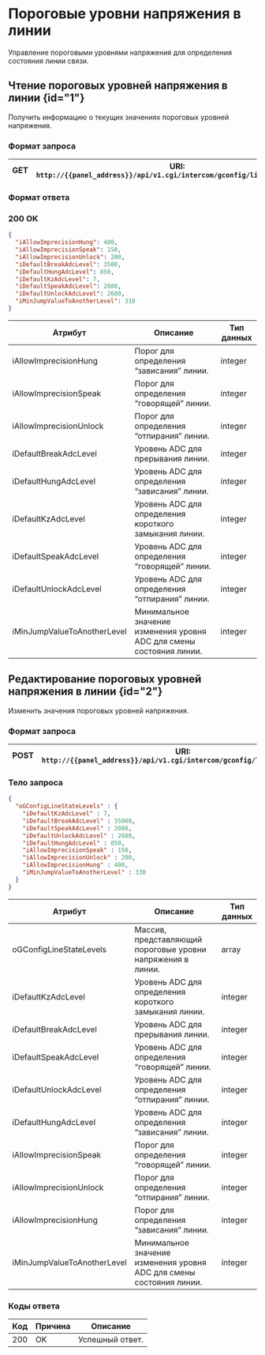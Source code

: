 # Пороговые уровни напряжения в линии

Управление пороговыми уровнями напряжения для определения состояния линии связи.

## Чтение пороговых уровней напряжения в линии {id="1"}

Получить информацию о текущих значениях пороговых уровней напряжения.

### Формат запроса

| <format style="" color="Blue"> GET </format>     | URI: `http://{{panel_address}}/api/v1.cgi/intercom/gconfig/line_state_levels` |
|--------------------------------------------------|-------------------------------------------------------------------------------|

### Формат ответа

### <format style="" color="LawnGreen">200 OK</format> 

<tabs>
<tab title="JSON">

```JSON
{
  "iAllowImprecisionHung": 400,
  "iAllowImprecisionSpeak": 150,
  "iAllowImprecisionUnlock": 200,
  "iDefaultBreakAdcLevel": 3500,
  "iDefaultHungAdcLevel": 850,
  "iDefaultKzAdcLevel": 7,
  "iDefaultSpeakAdcLevel": 2080,
  "iDefaultUnlockAdcLevel": 2680,
  "iMinJumpValueToAnotherLevel": 310
}
```
</tab>
</tabs>

| Атрибут                     | Описание                                                             | Тип данных  |
|-----------------------------|----------------------------------------------------------------------|-------------|
| iAllowImprecisionHung       | Порог для определения “зависания” линии.                             | integer     |
| iAllowImprecisionSpeak      | Порог для определения “говорящей” линии.                             | integer     |
| iAllowImprecisionUnlock     | Порог для определения “отпирания” линии.                             | integer     |
| iDefaultBreakAdcLevel       | Уровень ADC для прерывания линии.                                    | integer     |
| iDefaultHungAdcLevel        | Уровень ADC для определения “зависания” линии.                       | integer     |
| iDefaultKzAdcLevel          | Уровень ADC для определения короткого замыкания линии.               | integer     |
| iDefaultSpeakAdcLevel       | Уровень ADC для определения “говорящей” линии.                       | integer     |
| iDefaultUnlockAdcLevel      | Уровень ADC для определения “отпирания” линии.                       | integer     |
| iMinJumpValueToAnotherLevel | Минимальное значение изменения уровня ADC для смены состояния линии. | integer     |



## Редактирование пороговых уровней напряжения в линии {id="2"}

Изменить значения пороговых уровней напряжения.

### Формат запроса

| <format style="" color="ForestGreen"> POST </format> | URI: `http://{{panel_address}}/api/v1.cgi/intercom/gconfig/line_state_levels` |
|------------------------------------------------------|-------------------------------------------------------------------------------|

### Тело запроса

<tabs>
<tab title="JSON">

```JSON
{
  "oGConfigLineStateLevels" : {
    "iDefaultKzAdcLevel" : 7,
    "iDefaultBreakAdcLevel" : 35000,
    "iDefaultSpeakAdcLevel" : 2080,
    "iDefaultUnlockAdcLevel" : 2680,
    "iDefaultHungAdcLevel" : 850,
    "iAllowImprecisionSpeak" : 150,
    "iAllowImprecisionUnlock" : 200,
    "iAllowImprecisionHung" : 400,
    "iMinJumpValueToAnotherLevel" : 330
  }
}
```
</tab>
</tabs>

| Атрибут                      | Описание                                                             | Тип данных |
|------------------------------|----------------------------------------------------------------------|------------|
| oGConfigLineStateLevels      | Массив, представляющий пороговые уровни напряжения в линии.          | array      |
| iDefaultKzAdcLevel           | Уровень ADC для определения короткого замыкания линии.               | integer    |
| iDefaultBreakAdcLevel        | Уровень ADC для прерывания линии.                                    | integer    |
| iDefaultSpeakAdcLevel        | Уровень ADC для определения “говорящей” линии.                       | integer    |
| iDefaultUnlockAdcLevel       | Уровень ADC для определения “отпирания” линии.                       | integer    |
| iDefaultHungAdcLevel         | Уровень ADC для определения “зависания” линии.                       | integer    |
| iAllowImprecisionSpeak       | Порог для определения “говорящей” линии.                             | integer    |
| iAllowImprecisionUnlock      | Порог для определения “отпирания” линии.                             | integer    |
| iAllowImprecisionHung        | Порог для определения “зависания” линии.                             | integer    |
| iMinJumpValueToAnotherLevel  | Минимальное значение изменения уровня ADC для смены состояния линии. | integer    |

### Коды ответа

| Код | Причина         | Описание                                 |
|-----|-----------------|------------------------------------------|
| 200 | OK              | Успешный ответ.                          |
